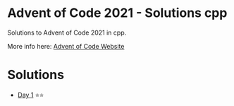 # Advent of Code 2021 - Solutions cpp

Solutions to Advent of Code 2021 in cpp.

More info here:
[Advent of Code Website](https://adventofcode.com/)

# Solutions
- [Day 1](./day1) ⭐⭐